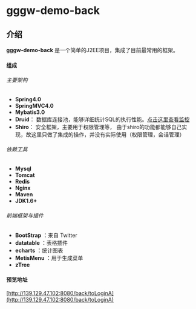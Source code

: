 # gggw-demo-back

## 介绍
**gggw-demo-back** 是一个简单的J2EE项目，集成了目前最常用的框架。

#### 组成
###### 主要架构
* **Spring4.0** 
* **SpringMVC4.0**
* **Mybatis3.0**
* **Druid**： 数据库连接池，能够详细统计SQL的执行性能。[点击这里查看监控](http://139.129.47.102:8080/back/druid/sql.html)
* **Shiro**： 安全框架，主要用于权限管理等， 由于shiro的功能都能够自己实现，故这里只做了集成的操作，并没有实际使用（权限管理，会话管理）

###### 依赖工具
* **Mysql**
* **Tomcat**
* **Redis**
* **Nginx**
* **Maven**
* **JDK1.6+**

###### 前端框架与插件

* **BootStrap**     ：来自 Twitter
* **datatable**     ：表格插件
* **echarts**       ：统计图表
* **MetisMenu**     ：用于生成菜单
* **zTree**



#### 预览地址
[http://139.129.47.102:8080/back/toLoginA](http://139.129.47.102:8080/back/toLoginA)
